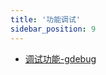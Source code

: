 ```yaml
---
title: '功能调试'
sidebar_position: 9
---
```


- [调试功能-gdebug](output/goframe-v2.2-md/组件列表/功能调试/调试功能-gdebug)